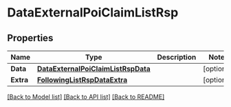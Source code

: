 # DataExternalPoiClaimListRsp

## Properties

Name | Type | Description | Notes
------------ | ------------- | ------------- | -------------
**Data** | [**DataExternalPoiClaimListRspData**](DataExternalPoiClaimListRsp_data.md) |  | [optional] 
**Extra** | [**FollowingListRspDataExtra**](FollowingListRsp_data_extra.md) |  | [optional] 

[[Back to Model list]](../README.md#documentation-for-models) [[Back to API list]](../README.md#documentation-for-api-endpoints) [[Back to README]](../README.md)



